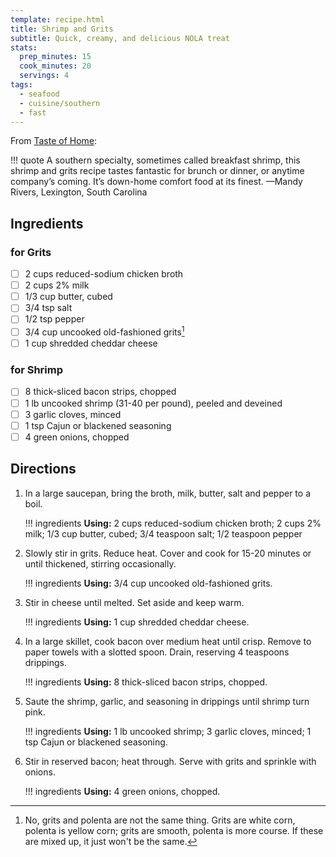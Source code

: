 ```yaml
---
template: recipe.html
title: Shrimp and Grits
subtitle: Quick, creamy, and delicious NOLA treat
stats:
  prep_minutes: 15
  cook_minutes: 20
  servings: 4
tags:
  - seafood
  - cuisine/southern
  - fast
---
```


From [Taste of Home](https://www.tasteofhome.com/recipes/southern-shrimp-and-grits/):

!!! quote
    A southern specialty, sometimes called breakfast shrimp, this shrimp and grits recipe tastes fantastic for brunch or dinner, or anytime company’s coming. It’s down-home comfort food at its finest. —Mandy Rivers, Lexington, South Carolina

## Ingredients
<div class="recipe-ingredients" markdown>

### for Grits

- [ ] 2 cups reduced-sodium chicken broth
- [ ] 2 cups 2% milk
- [ ] 1/3 cup butter, cubed
- [ ] 3/4 tsp salt
- [ ] 1/2 tsp pepper
- [ ] 3/4 cup uncooked old-fashioned grits[^1]
- [ ] 1 cup shredded cheddar cheese

[^1]: No, grits and polenta are not the same thing. Grits are white corn, polenta is yellow corn; grits are smooth, polenta is more course. If these are mixed up, it just won't be the same.

### for Shrimp

- [ ] 8 thick-sliced bacon strips, chopped
- [ ] 1 lb uncooked shrimp (31-40 per pound), peeled and deveined
- [ ] 3 garlic cloves, minced
- [ ] 1 tsp Cajun or blackened seasoning
- [ ] 4 green onions, chopped

</div>

## Directions
<div class="recipe-directions" markdown>

1. In a large saucepan, bring the broth, milk, butter, salt and pepper to a boil.

    !!! ingredients
        **Using:** 2 cups reduced-sodium chicken broth; 2 cups 2% milk; 1/3 cup butter, cubed; 3/4 teaspoon salt; 1/2 teaspoon pepper

2. Slowly stir in grits. Reduce heat. Cover and cook for 15-20 minutes or until thickened, stirring occasionally.

    !!! ingredients
        **Using:** 3/4 cup uncooked old-fashioned grits.

3. Stir in cheese until melted. Set aside and keep warm.

    !!! ingredients
        **Using:** 1 cup shredded cheddar cheese.

4. In a large skillet, cook bacon over medium heat until crisp. Remove to paper towels with a slotted spoon. Drain, reserving 4 teaspoons drippings.

    !!! ingredients
        **Using:** 8 thick-sliced bacon strips, chopped.

5. Saute the shrimp, garlic, and seasoning in drippings until shrimp turn pink.

    !!! ingredients
        **Using:** 1 lb uncooked shrimp; 3 garlic cloves, minced; 1 tsp Cajun or blackened seasoning.

6. Stir in reserved bacon; heat through. Serve with grits and sprinkle with onions.

    !!! ingredients
        **Using:** 4 green onions, chopped.

</div>
